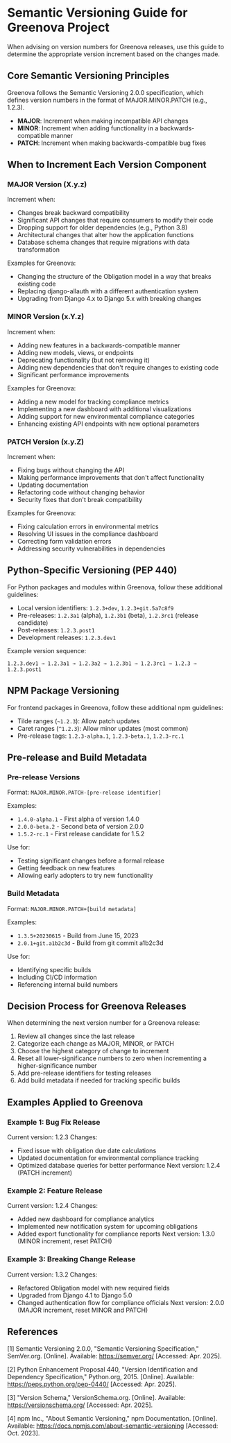 # Semantic Versioning Guide for Greenova Project

When advising on version numbers for Greenova releases, use this guide to
determine the appropriate version increment based on the changes made.

## Core Semantic Versioning Principles

Greenova follows the Semantic Versioning 2.0.0 specification, which defines
version numbers in the format of MAJOR.MINOR.PATCH (e.g., 1.2.3).

- **MAJOR**: Increment when making incompatible API changes
- **MINOR**: Increment when adding functionality in a backwards-compatible
  manner
- **PATCH**: Increment when making backwards-compatible bug fixes

## When to Increment Each Version Component

### MAJOR Version (X.y.z)

Increment when:

- Changes break backward compatibility
- Significant API changes that require consumers to modify their code
- Dropping support for older dependencies (e.g., Python 3.8)
- Architectural changes that alter how the application functions
- Database schema changes that require migrations with data transformation

Examples for Greenova:

- Changing the structure of the Obligation model in a way that breaks existing
  code
- Replacing django-allauth with a different authentication system
- Upgrading from Django 4.x to Django 5.x with breaking changes

### MINOR Version (x.Y.z)

Increment when:

- Adding new features in a backwards-compatible manner
- Adding new models, views, or endpoints
- Deprecating functionality (but not removing it)
- Adding new dependencies that don't require changes to existing code
- Significant performance improvements

Examples for Greenova:

- Adding a new model for tracking compliance metrics
- Implementing a new dashboard with additional visualizations
- Adding support for new environmental compliance categories
- Enhancing existing API endpoints with new optional parameters

### PATCH Version (x.y.Z)

Increment when:

- Fixing bugs without changing the API
- Making performance improvements that don't affect functionality
- Updating documentation
- Refactoring code without changing behavior
- Security fixes that don't break compatibility

Examples for Greenova:

- Fixing calculation errors in environmental metrics
- Resolving UI issues in the compliance dashboard
- Correcting form validation errors
- Addressing security vulnerabilities in dependencies

## Python-Specific Versioning (PEP 440)

For Python packages and modules within Greenova, follow these additional
guidelines:

- Local version identifiers: `1.2.3+dev`, `1.2.3+git.5a7c8f9`
- Pre-releases: `1.2.3a1` (alpha), `1.2.3b1` (beta), `1.2.3rc1` (release
  candidate)
- Post-releases: `1.2.3.post1`
- Development releases: `1.2.3.dev1`

Example version sequence:

```
1.2.3.dev1 → 1.2.3a1 → 1.2.3a2 → 1.2.3b1 → 1.2.3rc1 → 1.2.3 → 1.2.3.post1
```

## NPM Package Versioning

For frontend packages in Greenova, follow these additional npm guidelines:

- Tilde ranges (`~1.2.3`): Allow patch updates
- Caret ranges (`^1.2.3`): Allow minor updates (most common)
- Pre-release tags: `1.2.3-alpha.1`, `1.2.3-beta.1`, `1.2.3-rc.1`

## Pre-release and Build Metadata

### Pre-release Versions

Format: `MAJOR.MINOR.PATCH-[pre-release identifier]`

Examples:

- `1.4.0-alpha.1` - First alpha of version 1.4.0
- `2.0.0-beta.2` - Second beta of version 2.0.0
- `1.5.2-rc.1` - First release candidate for 1.5.2

Use for:

- Testing significant changes before a formal release
- Getting feedback on new features
- Allowing early adopters to try new functionality

### Build Metadata

Format: `MAJOR.MINOR.PATCH+[build metadata]`

Examples:

- `1.3.5+20230615` - Build from June 15, 2023
- `2.0.1+git.a1b2c3d` - Build from git commit a1b2c3d

Use for:

- Identifying specific builds
- Including CI/CD information
- Referencing internal build numbers

## Decision Process for Greenova Releases

When determining the next version number for a Greenova release:

1. Review all changes since the last release
2. Categorize each change as MAJOR, MINOR, or PATCH
3. Choose the highest category of change to increment
4. Reset all lower-significance numbers to zero when incrementing a
   higher-significance number
5. Add pre-release identifiers for testing releases
6. Add build metadata if needed for tracking specific builds

## Examples Applied to Greenova

### Example 1: Bug Fix Release

Current version: 1.2.3 Changes:

- Fixed issue with obligation due date calculations
- Updated documentation for environmental compliance tracking
- Optimized database queries for better performance Next version: 1.2.4 (PATCH
  increment)

### Example 2: Feature Release

Current version: 1.2.4 Changes:

- Added new dashboard for compliance analytics
- Implemented new notification system for upcoming obligations
- Added export functionality for compliance reports Next version: 1.3.0 (MINOR
  increment, reset PATCH)

### Example 3: Breaking Change Release

Current version: 1.3.2 Changes:

- Refactored Obligation model with new required fields
- Upgraded from Django 4.1 to Django 5.0
- Changed authentication flow for compliance officials Next version: 2.0.0
  (MAJOR increment, reset MINOR and PATCH)

## References

[1] Semantic Versioning 2.0.0, "Semantic Versioning Specification," SemVer.org.
[Online]. Available: <https://semver.org/> [Accessed: Apr. 2025].

[2] Python Enhancement Proposal 440, "Version Identification and Dependency
Specification," Python.org, 2015. [Online]. Available:
<https://peps.python.org/pep-0440/> [Accessed: Apr. 2025].

[3] "Version Schema," VersionSchema.org. [Online]. Available:
<https://versionschema.org/> [Accessed: Apr. 2025].

[4] npm Inc., "About Semantic Versioning," npm Documentation. [Online].
Available: <https://docs.npmjs.com/about-semantic-versioning> [Accessed: Oct.
2023].
